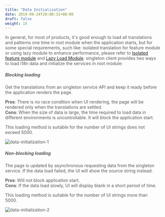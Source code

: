 ```yaml
---
title: "Data Initialization"
date: 2019-09-24T20:08:31+08:00
draft: false
weight: 15
---
```



In general, for most of products, it's good enough to load all translations and patterns one time in root module when the application starts, but for some special requirements, such like: isolated translation for feature module or using lazy module to enhance performance, please refer to [Isolated feature module](../isolated-feature-module) and [Lazy Load Module](../lazy-load-module). singleton client provides two ways to load i18n data and initialize the services in root module:

##### **Blocking loading**

Get the translations from an singleton service API and keep it ready before the application renders the page.


**Pros**: There is no race condition when UI rendering, the page will be rendered only when the translations are settled. <br/>
**Cons**: When the size of data is large, the time required to load data in different environments is uncontrollable. It will block the application start.


This loading method is suitable for the number of UI strings does not exceed 5000.

![data-initialization-1](https://github.com/zmengjiao/singleton/raw/website/content/en/images/data-initialization/data-initialization-1.png)


##### **Non-blocking loading**

The page is updated by asynchronous requesting data from the singleton service. If the data load failed, the UI will show the source string instead.

**Pros**: Will not block application start.<br/>
**Cons**: If the data load slowly, UI will display blank in a short period of time.


This loading method is suitable for the number of UI strings more than 5000.

![data-initialization-2](https://github.com/zmengjiao/singleton/raw/website/content/en/images/data-initialization/data-initialization-2.png)


<style>
    html {
        font-family: Metropolis;
        color: #575757;
    }
    section strong {
        font-weight: 400;
    }
    section p>strong {
        font-weight: 600;
    }
    article section.page h1:first-of-type {
        text-transform: inherit;
        font-family: inherit;
    }
</style>